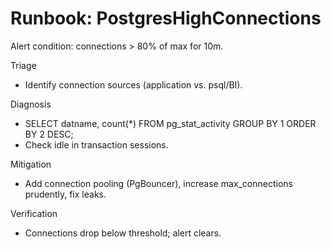 # Runbook: PostgresHighConnections

Alert condition: connections > 80% of max for 10m.

Triage

- Identify connection sources (application vs. psql/BI).

Diagnosis

- SELECT datname, count(\*) FROM pg_stat_activity GROUP BY 1 ORDER BY 2 DESC;
- Check idle in transaction sessions.

Mitigation

- Add connection pooling (PgBouncer), increase max_connections prudently, fix leaks.

Verification

- Connections drop below threshold; alert clears.
